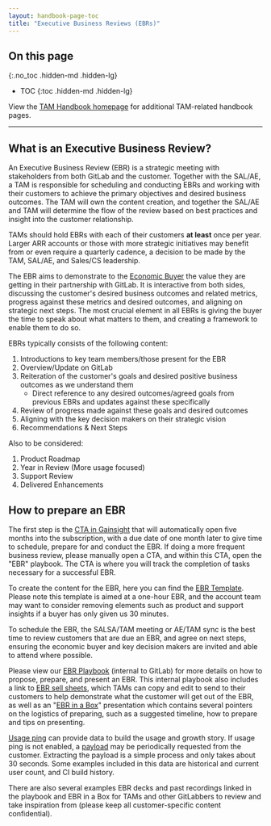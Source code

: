 ```yaml
---
layout: handbook-page-toc
title: "Executive Business Reviews (EBRs)"
---
```


## On this page
{:.no_toc .hidden-md .hidden-lg}

- TOC
{:toc .hidden-md .hidden-lg}

View the [TAM Handbook homepage](/handbook/customer-success/tam/) for additional TAM-related handbook pages.

---

## What is an Executive Business Review?

An Executive Business Review (EBR) is a strategic meeting with stakeholders from both GitLab and the customer. Together with the SAL/AE, a TAM is responsible for scheduling and conducting EBRs and working with their customers to achieve the primary objectives and desired business outcomes.  The TAM will own the content creation, and together the SAL/AE and TAM will determine the flow of the review based on best practices and insight into the customer relationship.

TAMs should hold EBRs with each of their customers **at least** once per year.  Larger ARR accounts or those with more strategic initiatives may benefit from or even require a quarterly cadence, a decision to be made by the TAM, SAL/AE, and Sales/CS leadership.

The EBR aims to demonstrate to the [Economic Buyer](/handbook/sales/#capturing-meddpicc-questions-for-deeper-qualification) the value they are getting in their partnership with GitLab. It is interactive from both sides, discussing the customer's desired business outcomes and related metrics, progress against these metrics and desired outcomes, and aligning on strategic next steps.  The most crucial element in all EBRs is giving the buyer the time to speak about what matters to them, and creating a framework to enable them to do so.

EBRs typically consists of the following content:

1. Introductions to key team members/those present for the EBR
1. Overview/Update on GitLab
1. Reiteration of the customer's goals and desired positive business outcomes as we understand them
    - Direct reference to any desired outcomes/agreed goals from previous EBRs and updates against these specifically
1. Review of progress made against these goals and desired outcomes
1. Aligning with the key decision makers on their strategic vision 
1. Recommendations & Next Steps

Also to be considered:
1. Product Roadmap
1. Year in Review (More usage focused)
1. Support Review
1. Delivered Enhancements


## How to prepare an EBR

The first step is the [CTA in Gainsight](/handbook/customer-success/tam/gainsight/#ctas) that will automatically open five months into the subscription, with a due date of one month later to give time to schedule, prepare for and conduct the EBR.  If doing a more frequent business review, please manually open a CTA, and within this CTA, open the "EBR" playbook. The CTA is where you will track the completion of tasks necessary for a successful EBR.

To create the content for the EBR, here you can find the [EBR Template](https://docs.google.com/presentation/d/1FfHBVMsY2a3cteylz7Alq-K43OmBPLylBoVdIccsO8g/edit?usp=sharing).  Please note this template is aimed at a one-hour EBR, and the account team may want to consider removing elements such as product and support insights if a buyer has only given us 30 minutes.

To schedule the EBR, the SALSA/TAM meeting or AE/TAM sync is the best time to review customers that are due an EBR, and agree on next steps, ensuring the economic buyer and key decision makers are invited and able to attend where possible.

Please view our [EBR Playbook](https://docs.google.com/spreadsheets/d/1nGjXMaeAFWEOGdsm2DPW-yZEIelG4sy46pX9PbX4a78/edit#gid=0) (internal to GitLab) for more details on how to propose, prepare, and present an EBR. This internal playbook also includes a link to [EBR sell sheets](https://drive.google.com/drive/folders/1MYIIEqOZ_lskuVUt4S-lkz1HR79ZbDjj?usp=sharing), which TAMs can copy and edit to send to their customers to help demonstrate what the customer will get out of the EBR, as well as an "[EBR in a Box](https://docs.google.com/presentation/d/1V3wzIZ9j6pVUbXpSeJgA_Lk-97C7_vr8NUJWk4J0__s/edit?usp=sharing)" presentation which contains several pointers on the logistics of preparing, such as a suggested timeline, how to prepare and tips on presenting.

[Usage ping](https://docs.gitlab.com/ee/development/product_analytics/usage_ping.html) can provide data to build the usage and growth story. If usage ping is not enabled, a [payload](https://docs.gitlab.com/ee/development/product_analytics/usage_ping.html#usage-ping-payload) may be periodically requested from the customer. Extracting the payload is a simple process and only takes about 30 seconds. Some examples included in this data are historical and current user count, and CI build history.

There are also several examples EBR decks and past recordings linked in the playbook and EBR in a Box for TAMs and other GitLabbers to review and take inspiration from (please keep all customer-specific content confidential).
